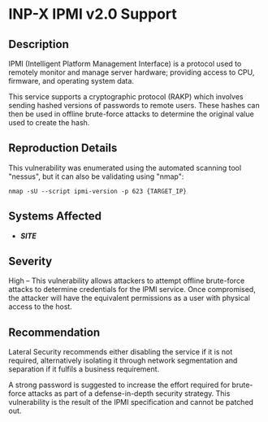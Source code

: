 INP-X IPMI v2.0 Support
===============================

Description
-----------
IPMI (Intelligent Platform Management Interface) is a protocol used to remotely monitor and manage server hardware; 
providing access to CPU, firmware, and operating system data.

This service supports a cryptographic protocol (RAKP) which involves sending hashed versions of passwords to remote users.
These hashes can then be used in offline brute-force attacks to determine the original value used to create the hash.


Reproduction Details
--------------------
This vulnerability was enumerated using the automated scanning tool "nessus", but it can also be validating using "nmap":
```
nmap -sU --script ipmi-version -p 623 {TARGET_IP}
```


Systems Affected
----------------
  * ***SITE***


  Severity
--------
High – This vulnerability allows attackers to attempt offline brute-force attacks to determine credentials for the IPMI service.
Once compromised, the attacker will have the equivalent permissions as a user with physical access to the host.


Recommendation
--------------

Lateral Security recommends either disabling the service if it is not required, 
alternatively isolating it through network segmentation and separation if it fulfils a business requirement.

A strong password is suggested to increase the effort required for brute-force attacks as part of a defense-in-depth security strategy.
This vulnerability is the result of the IPMI specification and cannot be patched out.